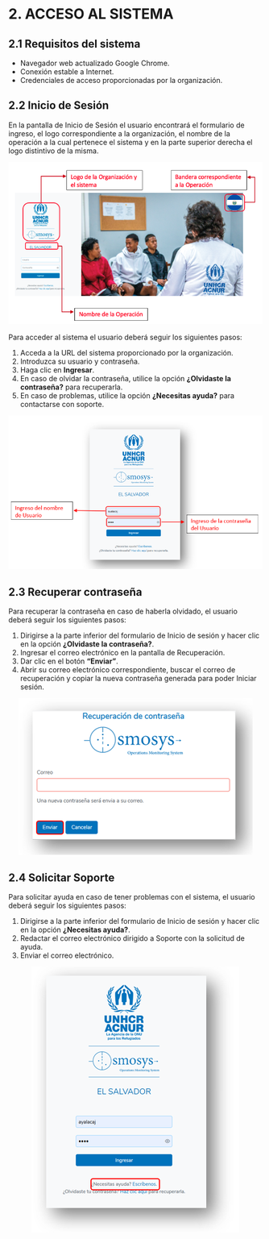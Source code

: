# 2. ACCESO AL SISTEMA

## 2.1 Requisitos del sistema
- Navegador web actualizado Google Chrome.
- Conexión estable a Internet.
- Credenciales de acceso proporcionadas por la organización.

## 2.2 Inicio de Sesión
En la pantalla de Inicio de Sesión el usuario encontrará el formulario de ingreso, el logo correspondiente a la organización, el nombre de la operación a la cual pertenece el sistema y en la parte superior derecha el logo distintivo de la misma.

<p align="center">
  <img src="./assets/inicio_sesion.png" alt="Inicio de sesion" title="Inicio de sesion">
</p>

Para acceder al sistema el usuario deberá seguir los siguientes pasos:

1. Acceda a la URL del sistema proporcionado por la organización.
2. Introduzca su usuario y contraseña.
3. Haga clic en **Ingresar**.
4. En caso de olvidar la contraseña, utilice la opción **¿Olvidaste la contraseña?** para recuperarla.
5. En caso de problemas, utilice la opción **¿Necesitas ayuda?** para contactarse con soporte.

<p align="center">
  <img src="./assets/user_pass.png" alt="Inicio de sesion" title="Inicio de sesion">
</p>

## 2.3 Recuperar contraseña
Para recuperar la contraseña en caso de haberla olvidado, el usuario deberá seguir los siguientes pasos:

1. Dirigirse a la parte inferior del formulario de Inicio de sesión y hacer clic en la opción **¿Olvidaste la contraseña?**.
2. Ingresar el correo electrónico en la pantalla de Recuperación.
3. Dar clic en el botón **“Enviar”**.
4. Abrir su correo electrónico correspondiente, buscar el correo de recuperación y copiar la nueva contraseña generada para poder Iniciar sesión.

<p align="center">
  <img src="./assets/recuperar_pass.png" title="Recuperar contraseña">
</p>

## 2.4 Solicitar Soporte
Para solicitar ayuda en caso de tener problemas con el sistema, el usuario deberá seguir los siguientes pasos:

1. Dirigirse a la parte inferior del formulario de Inicio de sesión y hacer clic en la opción **¿Necesitas ayuda?**.
2. Redactar el correo electrónico dirigido a Soporte con la solicitud de ayuda.
3. Enviar el correo electrónico.

<p align="center">
  <img src="./assets/soporte.png" title="Soporte">
</p>

